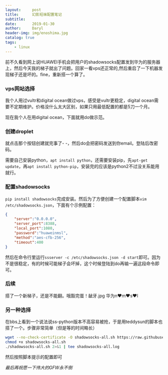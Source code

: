 ```yaml
---
layout:     post
title:      幻影短袜配置笔记
subtitle:   
date:       2019-01-30
author:     Daryl
header-img: img/enoshima.jpg
catalog: true
tags:
    - linux
---
```


前不久看到网上说HUAWEI手机会把用户的shadowsocks配置发到华为的服务器上，然后今天我的梯子就出了问题。回家一看vps还正常的,然后重启了一下机器发现梯子还是坏的。fine，重新搭一个算了。

### vps网站选择

我个人用过vultr和digital ocean做过vps，感受是vultr更稳定，digital ocean需要不定期维护。价格没什么太大区别，如果只用最低配置的都是5刀一个月。

现在我个人在用digital ocean，下面就用do做示范。

### 创建droplet
就点击那个按钮创建就完事了- -，然后do会把密码发送到你email。登陆后改密码。

需要自己安装python，`apt install python`，还需要安装pip，先`apt-get update`，再`apt install python-pip`，安装完的应该是python2不过没关系能用就行。

### 配置shadowsocks
`pip install shadowsocks`完成安装。然后为了方便创建一个配置脚本`vim /etc/shadowsocks.json`，下面有个示例配置：
```json
{
    "server":"0.0.0.0",
    "server_port":8388,
    "local_port":1080,
    "password":"huaweinmsl",
    "method":"aes-cfb-256",
    "timeout":400
}
```
然后在命令行里运行`ssserver -c /etc/shadowsocks.json -d start`即可。因为不是很稳定，有的时候可能梯子会坏掉，这个时候登陆到do再输一遍这段命令即可。

### 后续
搭了一个新梯子，还是不能翻。哦豁完蛋！龇牙.jpg 华为n❤m❤s❤l

### 另一种选择
在bbs上看到一个说法说ss-python版本不高容易被抢，于是用teddysun的脚本也搭了一个。步骤非常简单（但是等的时间略长）
```bash
wget --no-check-certificate -O shadowsocks-all.sh https://raw.githubusercontent.com/teddysun/shadowsocks_install/master/shadowsocks-all.sh
chmod +x shadowsocks-all.sh
./shadowsocks-all.sh 2>&1 | tee shadowsocks-all.log
```
然后按照脚本提示的配置即可


*最后再祝愿一下伟大的GFW永不倒*

